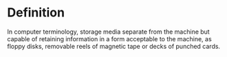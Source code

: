 # Definition

In computer terminology, storage media separate from the machine but
capable of retaining information in a form acceptable to the machine, as
floppy disks, removable reels of magnetic tape or decks of punched
cards.
